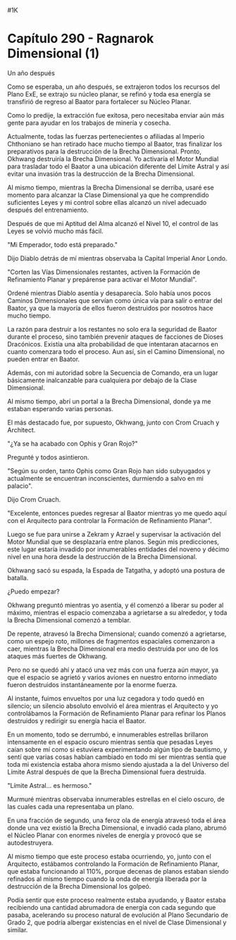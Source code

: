 
#1K 

# Capítulo 290 - Ragnarok Dimensional (1)


Un año después

Como se esperaba, un año después, se extrajeron todos los recursos del Plano ExE, se extrajo su núcleo planar, se refinó y toda esa energía se transfirió de regreso al Baator para fortalecer su Núcleo Planar.

Como lo predije, la extracción fue exitosa, pero necesitaba enviar aún más gente para ayudar en los trabajos de minería y cosecha.

Actualmente, todas las fuerzas pertenecientes o afiliadas al Imperio Chthoniano se han retirado hace mucho tiempo al Baator, tras finalizar los preparativos para la destrucción de la Brecha Dimensional. Pronto, Okhwang destruiría la Brecha Dimensional. Yo activaría el Motor Mundial para trasladar todo el Baator a una ubicación diferente del Límite Astral y así evitar una invasión tras la destrucción de la Brecha Dimensional.

Al mismo tiempo, mientras la Brecha Dimensional se derriba, usaré ese momento para alcanzar la Clase Dimensional ya que he comprendido suficientes Leyes y mi control sobre ellas alcanzó un nivel adecuado después del entrenamiento.

Después de que mi Aptitud del Alma alcanzó el Nivel 10, el control de las Leyes se volvió mucho más fácil.

"Mi Emperador, todo está preparado."

Dijo Diablo detrás de mí mientras observaba la Capital Imperial Anor Londo.

"Corten las Vías Dimensionales restantes, activen la Formación de Refinamiento Planar y prepárense para activar el Motor Mundial".

Ordené mientras Diablo asentía y desaparecía. Solo había unos pocos Caminos Dimensionales que servían como única vía para salir o entrar del Baator, ya que la mayoría de ellos fueron destruidos por nosotros hace mucho tiempo.

La razón para destruir a los restantes no solo era la seguridad de Baator durante el proceso, sino también prevenir ataques de facciones de Dioses Dracónicos. Existía una alta probabilidad de que intentaran atacarnos en cuanto comenzara todo el proceso. Aun así, sin el Camino Dimensional, no pueden entrar en Baator.

Además, con mi autoridad sobre la Secuencia de Comando, era un lugar básicamente inalcanzable para cualquiera por debajo de la Clase Dimensional.

Al mismo tiempo, abrí un portal a la Brecha Dimensional, donde ya me estaban esperando varias personas.

El más destacado fue, por supuesto, Okhwang, junto con Crom Cruach y Architect.

"¿Ya se ha acabado con Ophis y Gran Rojo?"

Pregunté y todos asintieron.

"Según su orden, tanto Ophis como Gran Rojo han sido subyugados y actualmente se encuentran inconscientes, durmiendo a salvo en mi palacio".

Dijo Crom Cruach.

"Excelente, entonces puedes regresar al Baator mientras yo me quedo aquí con el Arquitecto para controlar la Formación de Refinamiento Planar".

Luego se fue para unirse a Zekram y Azrael y supervisar la activación del Motor Mundial que se desplazaría entre planos. Según mis predicciones, este lugar estaría invadido por innumerables entidades del noveno y décimo nivel en una hora desde la destrucción de la Brecha Dimensional.

Okhwang sacó su espada, la Espada de Tatgatha, y adoptó una postura de batalla.

¿Puedo empezar?

Okhwang preguntó mientras yo asentía, y él comenzó a liberar su poder al máximo, mientras el espacio comenzaba a agrietarse a su alrededor, y toda la Brecha Dimensional comenzó a temblar.

De repente, atravesó la Brecha Dimensional; cuando comenzó a agrietarse, como un espejo roto, millones de fragmentos espaciales comenzaron a caer, mientras la Brecha Dimensional era medio destruida por uno de los ataques más fuertes de Okhwang.

Pero no se quedó ahí y atacó una vez más con una fuerza aún mayor, ya que el espacio se agrietó y varios aviones en nuestro entorno inmediato fueron destruidos instantáneamente por la enorme fuerza.

Al instante, fuimos envueltos por una luz cegadora y todo quedó en silencio; un silencio absoluto envolvió el área mientras el Arquitecto y yo controlábamos la Formación de Refinamiento Planar para refinar los Planos destruidos y redirigir su energía hacia el Baator.

En un momento, todo se derrumbó, e innumerables estrellas brillaron intensamente en el espacio oscuro mientras sentía que pesadas Leyes caían sobre mí como si estuviera experimentando algún tipo de bautismo, y sentí que varias cosas habían cambiado en todo mi ser mientras sentía que toda mi existencia estaba ahora mismo siendo ajustada a la del Universo del Límite Astral después de que la Brecha Dimensional fuera destruida.

"Límite Astral... es hermoso."

Murmuré mientras observaba innumerables estrellas en el cielo oscuro, de las cuales cada una representaba un plano.

En una fracción de segundo, una feroz ola de energía atravesó toda el área donde una vez existió la Brecha Dimensional, e invadió cada plano, abrumó el Núcleo Planar con enormes niveles de energía y provocó que se autodestruyera.

Al mismo tiempo que este proceso estaba ocurriendo, yo, junto con el Arquitecto, estábamos controlando la Formación de Refinamiento Planar, que estaba funcionando al 110%, porque decenas de planos estaban siendo refinados al mismo tiempo cuando la onda de energía liberada por la destrucción de la Brecha Dimensional los golpeó.

Podía sentir que este proceso realmente estaba ayudando, y Baator estaba recibiendo una cantidad abrumadora de energía con cada segundo que pasaba, acelerando su proceso natural de evolución al Plano Secundario de Grado 2, que podría albergar existencias en el nivel de Clase Dimensional y similar.